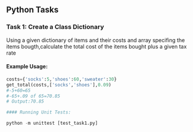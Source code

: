 ## Python Tasks

### Task 1: Create a Class Dictionary

Using a given dictionary 
of items and their costs and array specifing the items bougth,calculate the 
total cost of the items bought plus a given tax rate

#### Example Usage:

```python
costs={'socks':5,'shoes':60,'sweater':30}
get_total(costs,['socks','shoes'],0.09)
#-5+60=65
#-65+.09 of 65=70.85
# Output:70.85

#### Running Unit Tests:

python -m unittest [test_task1.py]


```
```
